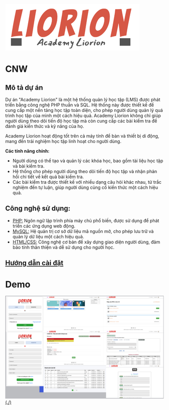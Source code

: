 ![Logo](./images/screens/logo.png)

# CNW

## Mô tả dự án

Dự án "Academy Liorion" là một hệ thống quản lý học tập (LMS) được phát triển bằng công nghệ PHP thuần và SQL. Hệ thống này được thiết kế để cung cấp một nền tảng học tập toàn diện, cho phép người dùng quản lý quá trình học tập của mình một cách hiệu quả. Academy Liorion không chỉ giúp người dùng theo dõi tiến độ học tập mà còn cung cấp các bài kiểm tra để đánh giá kiến thức và kỹ năng của họ.

Academy Liorion hoạt động tốt trên cả máy tính để bàn và thiết bị di động, mang đến trải nghiệm học tập linh hoạt cho người dùng.

**Các tính năng chính:**
- Người dùng có thể tạo và quản lý các khóa học, bao gồm tài liệu học tập và bài kiểm tra.
- Hệ thống cho phép người dùng theo dõi tiến độ học tập và nhận phản hồi chi tiết về kết quả bài kiểm tra.
- Các bài kiểm tra được thiết kế với nhiều dạng câu hỏi khác nhau, từ trắc nghiệm đến tự luận, giúp người dùng củng cố kiến thức một cách hiệu quả.

## Công nghệ sử dụng:
* [PHP:](https://www.php.net/) Ngôn ngữ lập trình phía máy chủ phổ biến, được sử dụng để phát triển các ứng dụng web động.
* [MySQL:](https://www.mysql.com/) Hệ quản trị cơ sở dữ liệu mã nguồn mở, cho phép lưu trữ và quản lý dữ liệu một cách hiệu quả.
* [HTML/CSS:](https://www.w3.org/standards/webdesign/) Công nghệ cơ bản để xây dựng giao diện người dùng, đảm bảo tính thân thiện và dễ sử dụng cho người học.

## [Hướng dẫn cài đặt](https://drive.google.com/file/d/1InLIHxG_A2SMXYC8bMfvmKvZ0uMRdXOm/view?usp=sharing/)

# Demo
[![Xem video](./images/screens/previews.png)(./)](./images/screens/demo.mp4)
